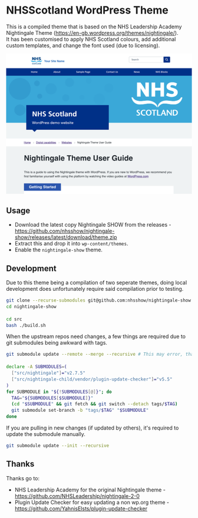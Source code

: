 # NHSScotland WordPress Theme
This is a compiled theme that is based on the NHS Leadership Academy Nightingale Theme (https://en-gb.wordpress.org/themes/nightingale/).  
It has been customised to apply NHS Scotland colours, add additional custom templates, and change the font used (due to licensing).

![Example Image](./.github/screenshot.png)

## Usage
- Download the latest copy Nightingale SHOW from the releases - https://github.com/nhsshow/nightingale-show/releases/latest/download/theme.zip
- Extract this and drop it into `wp-content/themes`.
- Enable the `nightingale-show` theme.

## Development
Due to this theme being a compilation of two seperate themes, doing local development does unfortunately require said compilation prior to testing.
```bash
git clone --recurse-submodules git@github.com:nhsshow/nightingale-show.git
cd nightingale-show

cd src
bash ./build.sh
```

When the upstream repos need changes, a few things are required due to git submodules being awkward with tags.  
```bash
git submodule update --remote --merge --recursive # This may error, that's fine.

declare -A SUBMODULES=(
  ["src/nightingale"]="v2.7.5"
  ["src/nightingale-child/vendor/plugin-update-checker"]="v5.5"
)
for SUBMODULE in "${!SUBMODULES[@]}"; do
  TAG="${SUBMODULES[$SUBMODULE]}"
  (cd "$SUBMODULE" && git fetch && git switch --detach tags/$TAG)
  git submodule set-branch -b "tags/$TAG" "$SUBMODULE"
done
```

If you are pulling in new changes (if updated by others), it's required to update the submodule manually.
```bash
git submodule update --init --recursive
```

## Thanks
Thanks go to:
- NHS Leadership Academy for the original Nightingale theme - https://github.com/NHSLeadership/nightingale-2-0
- Plugin Update Checker for easy updating a non wp.org theme - https://github.com/YahnisElsts/plugin-update-checker

